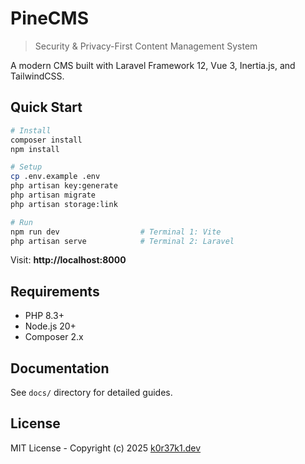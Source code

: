 # PineCMS

> Security & Privacy-First Content Management System

A modern CMS built with Laravel Framework 12, Vue 3, Inertia.js, and TailwindCSS.

## Quick Start

```bash
# Install
composer install
npm install

# Setup
cp .env.example .env
php artisan key:generate
php artisan migrate
php artisan storage:link

# Run
npm run dev                  # Terminal 1: Vite
php artisan serve            # Terminal 2: Laravel
```

Visit: **http://localhost:8000**

## Requirements

- PHP 8.3+
- Node.js 20+
- Composer 2.x

## Documentation

See `docs/` directory for detailed guides.

## License

MIT License - Copyright (c) 2025 [k0r37k1.dev](https://k0r37k1.dev)
